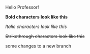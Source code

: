 Hello Professor!

**Bold characters look like this**

*Italic characters look like this*

~~Strikethrough characters look like this~~

some changes to a new branch
